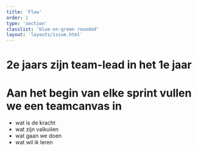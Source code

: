 ```yaml
---
title: 'Flow'
order: 1
type: 'section'
classlist: 'blue-on-green rounded'
layout: 'layouts/issue.html'
---
```


# 2e jaars zijn team-lead in het 1e jaar

# Aan het begin van elke sprint vullen we een teamcanvas in

- wat is de kracht
- wat zijn valkuilen
- wat gaan we doen
- wat wil ik leren
